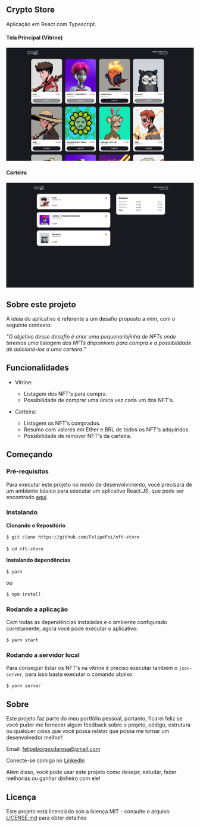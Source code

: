 ## Crypto Store

Aplicação em React com Typescript.

#### Tela Principal (Vitrine)

![showcase](https://github.com/FelipePbi/nft-store/blob/master/screenshots/showcase.png)

#### Carteira

![wallet](https://github.com/FelipePbi/nft-store/blob/master/screenshots/wallet.png)

## Sobre este projeto

A ideia do aplicativo é referente a um desafio proposto a mim, com o seguinte contexto:

_"O objetivo desse desafio é criar uma pequena lojinha de NFTs onde teremos uma listagem dos NFTs disponíveis para compra e a possibilidade de adicioná-los a uma carteira."_

## Funcionalidades

- Vitrine:

  - Listagem dos NFT's para compra.
  - Possibilidade de comprar uma única vez cada um dos NFT's.

- Carteira:

  - Listagem os NFT's comprados.
  - Resumo com valores em Ether e BRL de todos os NFT's adquiridos.
  - Possibilidade de remover NFT's da carteira.

## Começando

### Pré-requisitos

Para executar este projeto no modo de desenvolvimento, você precisará de um ambiente básico para executar um aplicativo React.JS, que pode ser encontrado [aqui](https://reactjs.org/docs/getting-started.html).

### Instalando

**Clonando o Repositório**

```
$ git clone https://github.com/FelipePbi/nft-store

$ cd nft-store
```

**Instalando dependências**

```
$ yarn
```

_ou_

```
$ npm install
```

### Rodando a aplicação

Com todas as dependências instaladas e o ambiente configurado corretamente, agora você pode executar o aplicativo:

```
$ yarn start
```

### Rodando a servidor local

Para conseguir listar os NFT's na vitrine é preciso executar também o `json-server`, para isso basta executar o comando abaixo: 

```
$ yarn server
```

## Sobre

Este projeto faz parte do meu portfólio pessoal, portanto, ficarei feliz se você puder me fornecer algum feedback sobre o projeto, código, estrutura ou qualquer coisa que você possa relatar que possa me tornar um desenvolvedor melhor!

Email: felipeborgesdarosa@gmail.com

Conecte-se comigo no [LinkedIn](https://www.linkedin.com/in/felipe-borges-pbi/)

Além disso, você pode usar este projeto como desejar, estudar, fazer melhorias ou ganhar dinheiro com ele!

## Licença

Este projeto está licenciado sob a licença MIT - consulte o arquivo [LICENSE.md](https://github.com/steniowagner/bon-appetit-app/blob/master/LICENSE) para obter detalhes

